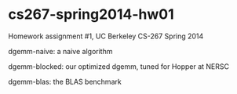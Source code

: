 # cs267-spring2014-hw01
Homework assignment #1, UC Berkeley CS-267 Spring 2014

dgemm-naive: a naive algorithm

dgemm-blocked: our optimized dgemm, tuned for Hopper at NERSC

dgemm-blas: the BLAS benchmark
